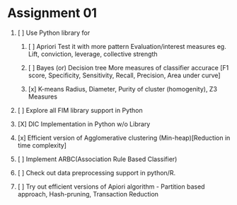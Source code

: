 # Assignment 01

1. [ ] Use Python library for

   1. [ ] Apriori
      Test it with more pattern Evaluation/interest measures eg. Lift, conviction, leverage, collective strength

   2. [ ] Bayes (or) Decision tree
      More measures of classifier accurace [F1 score, Specificity, Sensitivity, Recall, Precision, Area under curve]

   3. [x] K-means
      Radius, Diameter, Purity of cluster (homogenity), Z3 Measures

2. [ ] Explore all FIM library support in Python
3. [X] DIC Implementation in Python w/o Library
4. [x] Efficient version of Agglomerative clustering (Min-heap)[Reduction in time complexity]
5. [ ] Implement ARBC(Association Rule Based Classifier)
6. [ ] Check out data preprocessing support in python/R.
7. [ ] Try out efficient versions of Apiori algorithm - Partition based approach, Hash-pruning, Transaction Reduction
